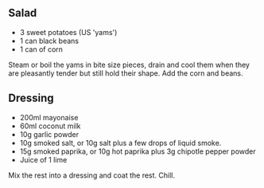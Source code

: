 ## Salad

- 3 sweet potatoes (US 'yams')
- 1 can black beans
- 1 can of corn

Steam or boil the yams in bite size pieces, drain and cool them when they are pleasantly tender but still hold their shape. Add the corn and beans.



Dressing
--------

- 200ml mayonaise
- 60ml coconut milk
- 10g garlic powder
- 10g smoked salt, or 10g salt plus a few drops of liquid smoke.
- 15g smoked paprika, or 10g hot paprika plus 3g chipotle pepper powder
- Juice of 1 lime

Mix the rest into a dressing and coat the rest. Chill.

